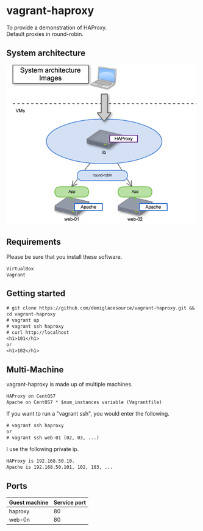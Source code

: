 vagrant-haproxy
===============

To provide a demonstration of HAProxy.  
Default proxies in round-robin.  

System architecture
-------------------

![System architecture images](System_architecture_images.png)

Requirements
------------

Please be sure that you install these software.

    VirtualBox
    Vagrant

Getting started
---------------

    # git clone https://github.com/demiglacesource/vagrant-haproxy.git && cd vagrant-haproxy
    # vagrant up
    # vagrant ssh haproxy
    # curl http://localhost
    <h1>101</h1>
    or 
    <h1>102</h1>

Multi-Machine
-------------

vagrant-haproxy is made up of multiple machines.

    HAProxy on CentOS7
    Apache on CentOS7 * $num_instances variable (Vagrantfile)

If you want to run a "vagrant ssh", you would enter the following.

    # vagrant ssh haproxy
    or
    # vagrant ssh web-01 (02, 03, ...)

I use the following private ip.

    HAProxy is 192.168.50.10.
    Apache is 192.168.50.101, 102, 103, ...

Ports
-----

| Guest machine | Service port | 
----------------|--------------|
| haproxy | 80 | 
| web-0n | 80 | 

